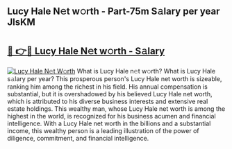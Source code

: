 ## Lucy Hale N𝚎t w𝚘rth - Part-75m S𝚊lary per year JlsKM

# <h2><a href="http://gc3xesg.nevu.top/?p=Lucy+Hale">🔗 👉🔴 Lucy Hale N𝚎t w𝚘rth - S𝚊lary</a></h2>

[![Lucy Hale N𝚎t W𝚘rth](https://i.imgur.com/Oavwk0R.jpeg)](http://gc3xesg.nevu.top/?p=Lucy+Hale)
What is Lucy Hale n𝚎t w𝚘rth? What is Lucy Hale s𝚊lary per year?
This prosperous person's Lucy Hale net worth is sizeable, ranking him among the richest in his field. His annual compensation is substantial, but it is overshadowed by his believed Lucy Hale net worth, which is attributed to his diverse business interests and extensive real estate holdings. This wealthy man, whose Lucy Hale net worth is among the highest in the world, is recognized for his business acumen and financial intelligence. With a Lucy Hale net worth in the billions and a substantial income, this wealthy person is a leading illustration of the power of diligence, commitment, and financial intelligence.
